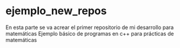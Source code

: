 # ejemplo_new_repos
En esta parte se va acrear el primer repositorio de mi desarrollo para matemáticas 
Ejemplo básico de programas en c++ para prácticas de matemáticas 
